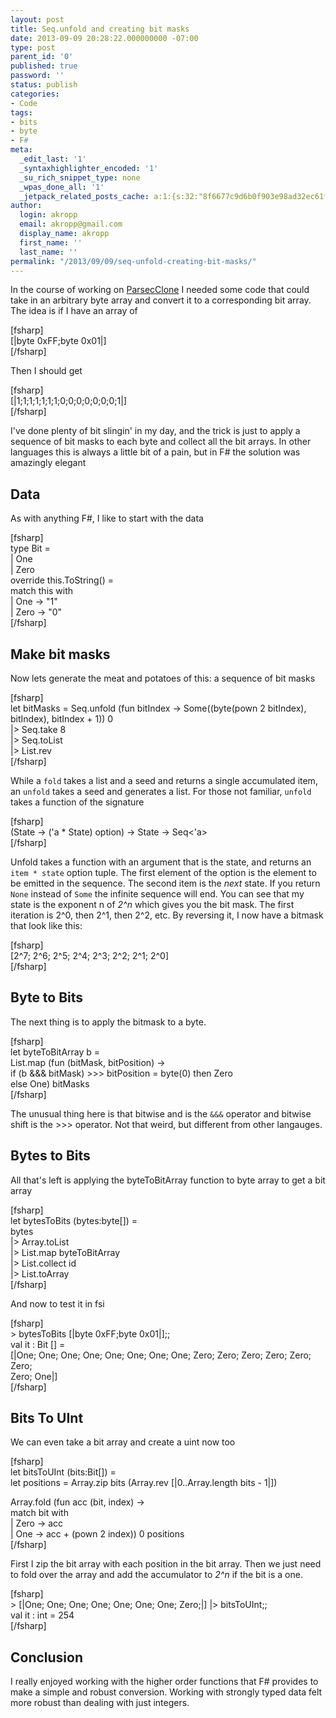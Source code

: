 ```yaml
---
layout: post
title: Seq.unfold and creating bit masks
date: 2013-09-09 20:28:22.000000000 -07:00
type: post
parent_id: '0'
published: true
password: ''
status: publish
categories:
- Code
tags:
- bits
- byte
- F#
meta:
  _edit_last: '1'
  _syntaxhighlighter_encoded: '1'
  _su_rich_snippet_type: none
  _wpas_done_all: '1'
  _jetpack_related_posts_cache: a:1:{s:32:"8f6677c9d6b0f903e98ad32ec61f8deb";a:2:{s:7:"expires";i:1559923232;s:7:"payload";a:3:{i:0;a:1:{s:2:"id";i:4213;}i:1;a:1:{s:2:"id";i:3615;}i:2;a:1:{s:2:"id";i:4286;}}}}
author:
  login: akropp
  email: akropp@gmail.com
  display_name: akropp
  first_name: ''
  last_name: ''
permalink: "/2013/09/09/seq-unfold-creating-bit-masks/"
---
```

In the course of working on [ParsecClone](https://github.com/devshorts/ParsecClone) I needed some code that could take in an arbitrary byte array and convert it to a corresponding bit array. The idea is if I have an array of

[fsharp]  
[|byte 0xFF;byte 0x01|]  
[/fsharp]

Then I should get

[fsharp]  
[|1;1;1;1;1;1;1;0;0;0;0;0;0;0;1|]  
[/fsharp]

I've done plenty of bit slingin' in my day, and the trick is just to apply a sequence of bit masks to each byte and collect all the bit arrays. In other languages this is always a little bit of a pain, but in F# the solution was amazingly elegant

## Data

As with anything F#, I like to start with the data

[fsharp]  
type Bit =  
 | One  
 | Zero  
 override this.ToString() =  
 match this with  
 | One -\> "1"  
 | Zero -\> "0"  
[/fsharp]

## Make bit masks

Now lets generate the meat and potatoes of this: a sequence of bit masks

[fsharp]  
let bitMasks = Seq.unfold (fun bitIndex -\> Some((byte(pown 2 bitIndex), bitIndex), bitIndex + 1)) 0  
 |\> Seq.take 8  
 |\> Seq.toList  
 |\> List.rev  
[/fsharp]

While a `fold` takes a list and a seed and returns a single accumulated item, an `unfold` takes a seed and generates a list. For those not familiar, `unfold` takes a function of the signature

[fsharp]  
(State -\> ('a \* State) option) -\> State -\> Seq\<'a\>  
[/fsharp]

Unfold takes a function with an argument that is the state, and returns an `item * state` option tuple. The first element of the option is the element to be emitted in the sequence. The second item is the _next_ state. If you return `None` instead of `Some` the infinite sequence will end. You can see that my state is the exponent n of _2^n_ which gives you the bit mask. The first iteration is 2^0, then 2^1, then 2^2, etc. By reversing it, I now have a bitmask that look like this:

[fsharp]  
[2^7; 2^6; 2^5; 2^4; 2^3; 2^2; 2^1; 2^0]  
[/fsharp]

## Byte to Bits

The next thing is to apply the bitmask to a byte.

[fsharp]  
let byteToBitArray b =  
 List.map (fun (bitMask, bitPosition) -\>  
 if (b &&& bitMask) \>\>\> bitPosition = byte(0) then Zero  
 else One) bitMasks  
[/fsharp]

The unusual thing here is that bitwise and is the `&&&` operator and bitwise shift is the \>\>\> operator. Not that weird, but different from other langauges.

## Bytes to Bits

All that's left is applying the byteToBitArray function to byte array to get a bit array

[fsharp]  
let bytesToBits (bytes:byte[]) =  
 bytes  
 |\> Array.toList  
 |\> List.map byteToBitArray  
 |\> List.collect id  
 |\> List.toArray  
[/fsharp]

And now to test it in fsi

[fsharp]  
\> bytesToBits [|byte 0xFF;byte 0x01|];;  
val it : Bit [] =  
 [|One; One; One; One; One; One; One; One; Zero; Zero; Zero; Zero; Zero; Zero;  
 Zero; One|]  
[/fsharp]

## Bits To UInt

We can even take a bit array and create a uint now too

[fsharp]  
let bitsToUInt (bits:Bit[]) =  
 let positions = Array.zip bits (Array.rev [|0..Array.length bits - 1|])

Array.fold (fun acc (bit, index) -\>  
 match bit with  
 | Zero -\> acc  
 | One -\> acc + (pown 2 index)) 0 positions  
[/fsharp]

First I zip the bit array with each position in the bit array. Then we just need to fold over the array and add the accumulator to _2^n_ if the bit is a one.

[fsharp]  
\> [|One; One; One; One; One; One; One; Zero;|] |\> bitsToUInt;;  
val it : int = 254  
[/fsharp]

## Conclusion

I really enjoyed working with the higher order functions that F# provides to make a simple and robust conversion. Working with strongly typed data felt more robust than dealing with just integers.

